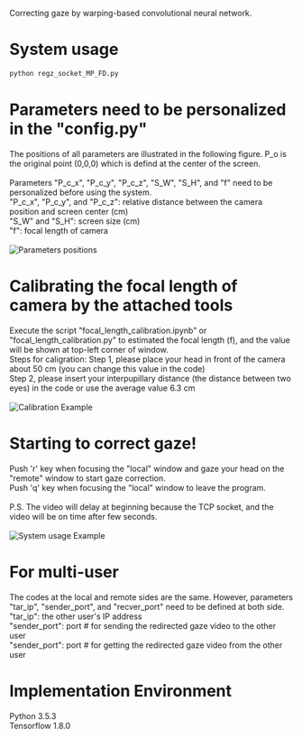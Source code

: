 Correcting gaze by warping-based convolutional neural network.

# System usage
```python
python regz_socket_MP_FD.py
```
# Parameters need to be personalized in the "config.py"
The positions of all parameters are illustrated in the following figure. P_o is the original point (0,0,0) which is defind at the center of the screen. <br />
<br />
Parameters "P_c_x", "P_c_y", "P_c_z", "S_W", "S_H", and "f" need to be personalized before using the system. <br /> 
"P_c_x", "P_c_y", and "P_c_z": relative distance between the camera position and screen center (cm) <br />
"S_W" and "S_H": screen size (cm) <br />
"f": focal length of camera <br />
<br />
![Parameters positions](https://github.com/chihfanhsu/gaze_correction/blob/master/imgs/correcting_gaze.png)

# Calibrating the focal length of camera by the attached tools
Execute the script "focal_length_calibration.ipynb" or "focal_length_calibration.py" to estimated the focal length (f), and the value will be shown at top-left corner of window. <br />
Steps for caligration:
Step 1, please place your head in front of the camera about 50 cm (you can change this value in the code) <br />
Step 2, please insert your interpupillary distance (the distance between two eyes) in the code or use the average value 6.3 cm <br />
<br />
![Calibration Example](https://github.com/chihfanhsu/gaze_correction/blob/master/imgs/calibration.png)

# Starting to correct gaze!
Push 'r' key when focusing the "local" window and gaze your head on the "remote" window to start gaze correction. <br />
Push 'q' key when focusing the "local" window to leave the program. <br />
<br />
P.S. The video will delay at beginning because the TCP socket, and the video will be on time after few seconds. <br />
<br />
![System usage Example](https://github.com/chihfanhsu/gaze_correction/blob/master/imgs/system_usage.png)

# For multi-user
The codes at the local and remote sides are the same. However, parameters "tar_ip", "sender_port", and "recver_port" need to be defined at both side. <br />
"tar_ip": the other user's IP address <br />
"sender_port": port # for sending the redirected gaze video to the other user <br />
"sender_port": port # for getting the redirected gaze video from the other user <br />

# Implementation Environment
Python 3.5.3 <br />
Tensorflow 1.8.0 <br />
